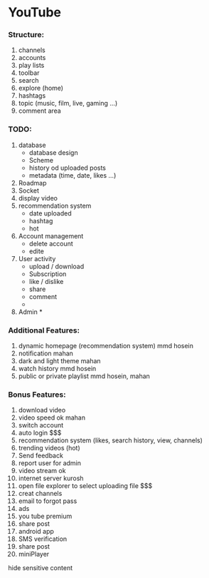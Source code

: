 # YouTube

### Structure:

1. channels
2. accounts
3. play lists
4. toolbar
5. search
6. explore (home)
7. hashtags
8. topic (music, film, live, gaming ...)
9. comment area

### TODO:

1. database
    * database design
    * Scheme
    * history od uploaded posts
    * metadata (time, date, likes ...)
2. Roadmap
3. Socket
4. display video
5. recommendation system
    * date uploaded
    * hashtag
    * hot
6. Account management
    * delete account
    * edite
7. User activity
    * upload / download
    * Subscription
    * like / dislike
    * share
    * comment
    *
8. Admin
    *

### Additional Features:

1. dynamic homepage (recommendation system)        mmd hosein
2. notification                                    mahan
3. dark and light theme                            mahan
4. watch history                                   mmd hosein 
5. public or private playlist                      mmd hosein, mahan

### Bonus Features:

1. download video                                  
2. video speed                                     ok mahan
3. switch account 
4. auto login $$$
5. recommendation system (likes, search history, view, channels)
6. trending videos (hot)
7. Send feedback
8. report user for admin
9. video stream                                     ok
10. internet server                                 kurosh 
11. open file explorer to select uploading file     $$$
12. creat channels
13. email to forgot pass
14. ads
15. you tube premium
16. share post
17. android app
18. SMS verification
19. share post
20. miniPlayer

hide sensitive content
